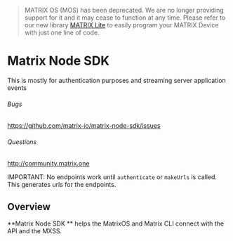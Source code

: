> MATRIX OS (MOS) has been deprecated. We are no longer providing support for it and it may cease to function at any time. Please refer to our new library [MATRIX Lite](https://github.com/matrix-io/matrix-lite-js) to easily program your MATRIX Device with just one line of code.

# Matrix Node SDK
This is mostly for authentication purposes and streaming server application
events


###### Bugs
https://github.com/matrix-io/matrix-node-sdk/issues

###### Questions
http://community.matrix.one

IMPORTANT: No endpoints work until `authenticate` or `makeUrls` is called. This generates urls for the endpoints.

## Overview

**Matrix Node SDK ** helps the MatrixOS and Matrix CLI connect with the API and the MXSS.
